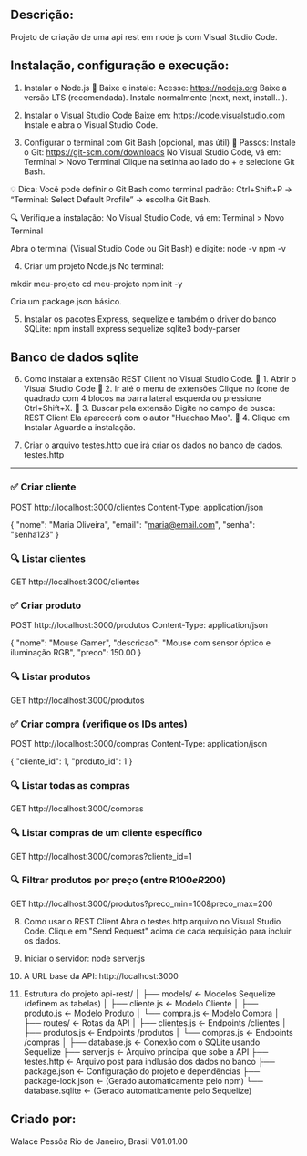 Descrição:
----------
Projeto de criação de uma api rest em node js com Visual Studio Code.

Instalação, configuração e execução:
------------------------------------

1. Instalar o Node.js
🔗 Baixe e instale:
Acesse: https://nodejs.org
Baixe a versão LTS (recomendada).
Instale normalmente (next, next, install...).

2. Instalar o Visual Studio Code
Baixe em: https://code.visualstudio.com
Instale e abra o Visual Studio Code.

3. Configurar o terminal com Git Bash (opcional, mas útil)
🔧 Passos:
Instale o Git: https://git-scm.com/downloads
No Visual Studio Code, vá em:
Terminal > Novo Terminal
Clique na setinha ao lado do + e selecione Git Bash.

💡 Dica:
Você pode definir o Git Bash como terminal padrão:
Ctrl+Shift+P → “Terminal: Select Default Profile” → escolha Git Bash.

🔍 Verifique a instalação:
No Visual Studio Code, vá em:
Terminal > Novo Terminal

Abra o terminal (Visual Studio Code ou Git Bash) e digite:
node -v
npm -v

4. Criar um projeto Node.js
No terminal:

mkdir meu-projeto
cd meu-projeto
npm init -y

Cria um package.json básico.

5. Instalar os pacotes Express, sequelize e também o driver do banco SQLite:
npm install express sequelize sqlite3 body-parser

Banco de dados sqlite
--------------
6. Como instalar a extensão REST Client no Visual Studio Code.
🔹 1. Abrir o Visual Studio Code
🔹 2. Ir até o menu de extensões
Clique no ícone de quadrado com 4 blocos na barra lateral esquerda
ou pressione Ctrl+Shift+X.
🔹 3. Buscar pela extensão
Digite no campo de busca:
REST Client
Ela aparecerá com o autor "Huachao Mao".
🔹 4. Clique em Instalar
Aguarde a instalação.

7. Criar o arquivo testes.http que irá criar os dados no banco de dados.
testes.http
-----------
### ✅ Criar cliente
POST http://localhost:3000/clientes
Content-Type: application/json

{
  "nome": "Maria Oliveira",
  "email": "maria@email.com",
  "senha": "senha123"
}

### 🔍 Listar clientes
GET http://localhost:3000/clientes

###

### ✅ Criar produto
POST http://localhost:3000/produtos
Content-Type: application/json

{
  "nome": "Mouse Gamer",
  "descricao": "Mouse com sensor óptico e iluminação RGB",
  "preco": 150.00
}

### 🔍 Listar produtos
GET http://localhost:3000/produtos

###

### ✅ Criar compra (verifique os IDs antes)
POST http://localhost:3000/compras
Content-Type: application/json

{
  "cliente_id": 1,
  "produto_id": 1
}

### 🔍 Listar todas as compras
GET http://localhost:3000/compras

### 🔍 Listar compras de um cliente específico
GET http://localhost:3000/compras?cliente_id=1

### 🔍 Filtrar produtos por preço (entre R$100 e R$200)
GET http://localhost:3000/produtos?preco_min=100&preco_max=200

8. Como usar o REST Client
Abra o testes.http arquivo no Visual Studio Code.
Clique em "Send Request" acima de cada requisição para incluir os dados.

9. Iniciar o servidor:
node server.js

10. A URL base da API:
http://localhost:3000

11. Estrutura do projeto
api-rest/
│
├── models/                  ← Modelos Sequelize (definem as tabelas)
│   ├── cliente.js           ← Modelo Cliente
│   ├── produto.js           ← Modelo Produto
│   └── compra.js            ← Modelo Compra
│
├── routes/                  ← Rotas da API
│   ├── clientes.js          ← Endpoints /clientes
│   ├── produtos.js          ← Endpoints /produtos
│   └── compras.js           ← Endpoints /compras
│
├── database.js              ← Conexão com o SQLite usando Sequelize
├── server.js                ← Arquivo principal que sobe a API
├── testes.http              ← Arquivo post para indlusão dos dados no banco
├── package.json             ← Configuração do projeto e dependências
├── package-lock.json        ← (Gerado automaticamente pelo npm)
└── database.sqlite          ← (Gerado automaticamente pelo Sequelize)


Criado por:
-----------
Walace Pessôa
Rio de Janeiro, Brasil
V01.01.00
